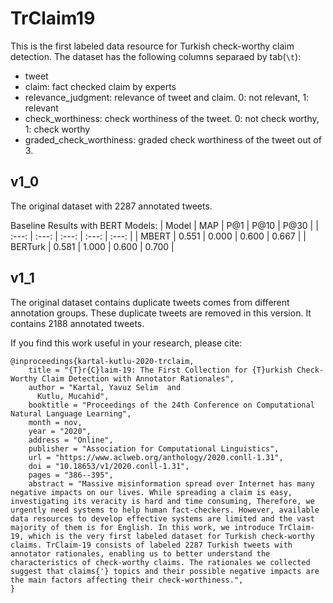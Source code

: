 # TrClaim19
This is the first labeled data resource for Turkish check-worthy claim detection. The dataset has the following columns separaed by tab(```\t```):
* tweet
* claim: fact checked claim by experts
* relevance_judgment: relevance of tweet and claim. 0: not relevant, 1: relevant
* check_worthiness: check worthiness of the tweet. 0: not check worthy, 1: check worthy
* graded_check_worthiness: graded check worthiness of the tweet out of 3.

## v1_0
The original dataset with 2287 annotated tweets.

Baseline Results with BERT Models:
| Model | MAP | P@1 | P@10 | P@30 |
| :---: | :---: | :---: | :---: | :---: |
| MBERT | 0.551 | 0.000 |  0.600 | 0.667 |
| BERTurk | 0.581 | 1.000 | 0.600 | 0.700 |

## v1_1
The original dataset contains duplicate tweets comes from different annotation groups. These duplicate tweets are removed in this version. It contains 2188 annotated tweets.



If you find this work useful in your research, please cite:
```
@inproceedings{kartal-kutlu-2020-trclaim,
    title = "{T}r{C}laim-19: The First Collection for {T}urkish Check-Worthy Claim Detection with Annotator Rationales",
    author = "Kartal, Yavuz Selim  and
      Kutlu, Mucahid",
    booktitle = "Proceedings of the 24th Conference on Computational Natural Language Learning",
    month = nov,
    year = "2020",
    address = "Online",
    publisher = "Association for Computational Linguistics",
    url = "https://www.aclweb.org/anthology/2020.conll-1.31",
    doi = "10.18653/v1/2020.conll-1.31",
    pages = "386--395",
    abstract = "Massive misinformation spread over Internet has many negative impacts on our lives. While spreading a claim is easy, investigating its veracity is hard and time consuming, Therefore, we urgently need systems to help human fact-checkers. However, available data resources to develop effective systems are limited and the vast majority of them is for English. In this work, we introduce TrClaim-19, which is the very first labeled dataset for Turkish check-worthy claims. TrClaim-19 consists of labeled 2287 Turkish tweets with annotator rationales, enabling us to better understand the characteristics of check-worthy claims. The rationales we collected suggest that claims{'} topics and their possible negative impacts are the main factors affecting their check-worthiness.",
}
```
